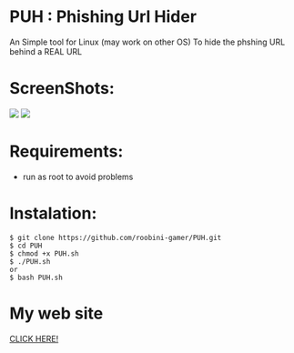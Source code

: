 # PUH : Phishing Url Hider 
 An Simple tool for Linux (may work on other OS) To hide the phshing URL behind a REAL URL 

# ScreenShots:
<a>
  <img src="https://i.ibb.co/qdK3KQJ/Screenshot-2021-05-11.png">
  <img src="https://i.ibb.co/B3yYv5k/Screenshot-from-2021-05-13-09-30-02.png">
</a>

# Requirements:
- run as root to avoid problems

# Instalation:

```
$ git clone https://github.com/roobini-gamer/PUH.git
$ cd PUH
$ chmod +x PUH.sh
$ ./PUH.sh
or 
$ bash PUH.sh
```

# My web site

<a href="https://bit.ly/3llxWWO">CLICK HERE!</a>
